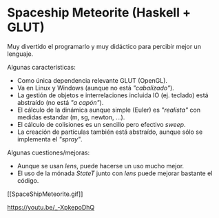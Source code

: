 # Spaceship Meteorite (Haskell + GLUT)

Muy divertido el programarlo y muy didáctico para percibir mejor un lenguaje.

Algunas características:

* Como única dependencia relevante GLUT (OpenGL).
* Va en Linux y Windows (aunque no está _"cabalizado"_).
* La gestión de objetos e interrelaciones incluida IO (ej. teclado) está abstraído (no está _"a capón"_).
* El cálculo de la dinámica aunque simple (Euler) es _"realista"_ con medidas estandar (m, sg, newton, ...).
* El cálculo de colisiones es un sencillo pero efectivo _sweep_.
* La creación de partículas también está abstraído, aunque sólo se implementa el _"spray"_.

Algunas cuestiones/mejoras:

* Aunque se usan _lens_, puede hacerse un uso mucho mejor.
* El uso de la mónada _StateT_ junto con _lens_ puede mejorar bastante el código.

[[SpaceShipMeteorite.gif]]

https://youtu.be/_-XpkepoDhQ


